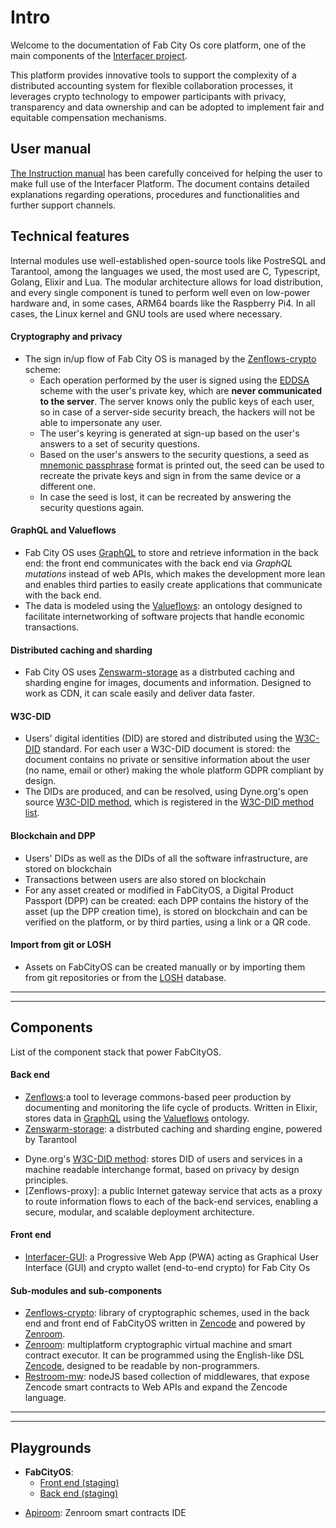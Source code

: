 <!--
SPDX-License-Identifier: AGPL-3.0-or-later
Copyright (C) 2022-2023 Dyne.org foundation <foundation@dyne.org>.

This program is free software: you can redistribute it and/or modify
it under the terms of the GNU Affero General Public License as
published by the Free Software Foundation, either version 3 of the
License, or (at your option) any later version.

This program is distributed in the hope that it will be useful,
but WITHOUT ANY WARRANTY; without even the implied warranty of
MERCHANTABILITY or FITNESS FOR A PARTICULAR PURPOSE.  See the
GNU Affero General Public License for more details.

You should have received a copy of the GNU Affero General Public License
along with this program.  If not, see <https://www.gnu.org/licenses/>.
-->

# Intro

Welcome to the documentation of Fab City Os core platform, one of the main components of the [Interfacer project](https://interfacerproject.eu).

This platform provides innovative tools to support the complexity of a distributed accounting system for flexible collaboration processes, it leverages crypto technology to empower participants with privacy, transparency and data ownership and can be adopted to implement fair and equitable compensation mechanisms.


## User manual

[The Instruction manual](/pages/user-manual/quickstart.md) has been carefully conceived for helping the user to make full use of the Interfacer Platform. The document contains detailed explanations regarding operations, procedures and functionalities and further support channels.


## Technical features

Internal modules use well-established open-source tools like PostreSQL and Tarantool, among the languages we used, the most used are C, Typescript, Golang, Elixir and Lua. The
modular architecture allows for load distribution, and every single component is tuned to perform
well even on low-power hardware and, in some cases, ARM64 boards like the Raspberry Pi4. In all
cases, the Linux kernel and GNU tools are used where necessary.

#### Cryptography and privacy
* The sign in/up flow of Fab City OS is managed by the [Zenflows-crypto](/pages/zenflows-crypto) scheme: 
  - Each operation performed by the user is signed using the [EDDSA](https://datatracker.ietf.org/doc/rfc8032/) scheme with the user's private key, which are **never communicated to the server**. The server knows only the public keys of each user, so in case of a server-side security breach, the hackers will not be able to impersonate any user. 
  - The user's keyring is generated at sign-up based on the user's answers to a set of security questions.
  - Based on the user's answers to the security questions, a seed as [mnemonic passphrase](https://github.com/bitcoin/bips/blob/master/bip-0039.mediawiki) format is printed out, the seed can be used to recreate the private keys and sign in from the same device or a different one. 
  - In case the seed is lost, it can be recreated by answering the security questions again.

#### GraphQL and Valueflows
* Fab City OS uses [GraphQL](https://graphql.org/) to store and retrieve information in the back end: the front end communicates with the back end via *GraphQL mutations* instead of web APIs, which makes the development more lean and enables third parties to easily create applications that communicate with the back end.
* The data is modeled using the [Valueflows](https://www.valueflo.ws/): an ontology designed to facilitate internetworking of software projects that handle economic transactions.

#### Distributed caching and sharding
* Fab City OS uses [Zenswarm-storage](/pages/zenswarm-storage.md) as a distrbuted caching and sharding engine for images, documents and information. Designed to work as CDN, it can scale easily and deliver data faster. 

#### W3C-DID 
* Users' digital identities (DID) are stored and distributed using the [W3C-DID](https://www.w3.org/TR/did-core/) standard. For each user a W3C-DID document is stored: the document contains no private or sensitive information about the user (no name, email or other) making the whole platform GDPR compliant by design.
* The DIDs are produced, and can be resolved, using Dyne.org's open source [W3C-DID method](https://new.dyne.org/W3C-DID/#/), which is registered in the [W3C-DID method list](https://www.w3.org/TR/did-spec-registries/#did-methods).

#### Blockchain and DPP
* Users' DIDs as well as the DIDs of all the software infrastructure, are stored on blockchain
* Transactions between users are also stored on blockchain
* For any asset created or modified in FabCityOS, a Digital Product Passport (DPP) can be created: each DPP contains the  history of the asset (up the DPP creation time), is stored on blockchain and can be verified on the platform, or by third parties, using a link or a QR code.

#### Import from git or LOSH
* Assets on FabCityOS can be created manually or by importing them from git repositories or from the [LOSH](https://losh.opennext.eu/) database.
-------------------
-------------------


## Components

List of the component stack that power FabCityOS.

#### Back end

* [Zenflows](/pages/zenflows.md):a tool to leverage commons-based peer production by documenting and monitoring the life cycle of products. Written in Elixir, stores data in [GraphQL](https://graphql.org/) using the [Valueflows](https://www.valueflo.ws/) ontology.
* [Zenswarm-storage](/pages/zenswarm-storage.md): a distrbuted caching and sharding engine, powered by Tarantool  
<!-- * [Fabchain](/pages/fabchain.md): a bloat-free toolbox to create and operate new blockchains based on ethereum technology --> 
* Dyne.org's [W3C-DID method](https://new.dyne.org/W3C-DID/#/): stores DID of users and services in a machine readable interchange format, based on privacy by design principles.
* [Zenflows-proxy]: a public Internet gateway service that acts as a proxy to route information flows to each of the back-end services, enabling a secure, modular, and scalable deployment architecture.

#### Front end

* [Interfacer-GUI](/pages/interfacer-gui.md): a Progressive Web App (PWA) acting as Graphical User Interface (GUI) and crypto wallet (end-to-end crypto) for Fab City Os 

<!--
* **Loshifacer** [... learn more about Loshifacer](/pages/loshifacer.md)
-->

#### Sub-modules and sub-components

* [Zenflows-crypto](/pages/zenflows-crypto): library of cryptographic schemes, used in the back end and front end of FabCityOS written in [Zencode](https://decodeproject.eu/blog/smart-contracts-english-speaker.html) and powered by [Zenroom](https://zenroom.org/).
* [Zenroom](https://zenroom.org/): multiplatform cryptographic virtual machine and smart contract executor. It can be programmed using the English-like DSL [Zencode](https://decodeproject.eu/blog/smart-contracts-english-speaker.html), designed to be readable by non-programmers. 
* [Restroom-mw](https://new.dyne.org/restroom-mw/#/): nodeJS based collection of middlewares, that expose Zencode smart contracts to Web APIs and expand the Zencode language.
-------------------
-------------------



## Playgrounds

* **FabCityOS**: 
  - [Front end (staging)](http://interfacer-gui-staging.dyne.org)
  - [Back end (staging)](http://65.109.11.42:8000/api/)
<!-- * **FabChain**:
  - [RPC server](http://test.fabchain.net:8545)
  - [Faucet](https://test.fabchain.net:5000)
  - [Blockchain Explorer](https://test.fabchain.net:8000) -->
* [Apiroom](https://apiroom.net/): Zenroom smart contracts IDE	
